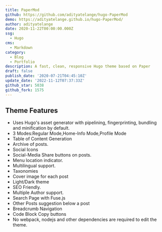 ```yaml
---
title: PaperMod
github: https://github.com/adityatelange/hugo-PaperMod
demo: https://adityatelange.github.io/hugo-PaperMod/
author: adityatelange
date: 2020-11-22T00:00:00.000Z
ssg:
  - Hugo
cms:
  - Markdown
category:
  - Blog
  - Portfolio
description: A fast, clean, responsive Hugo theme based on Paper
draft: false
publish_date: '2020-07-21T04:45:10Z'
update_date: '2022-11-12T07:37:33Z'
github_star: 5038
github_fork: 1575
---
```

## Theme Features

- Uses Hugo's asset generator with pipelining, fingerprinting, bundling and minification by default.
- 3 Modes:Regular Mode,Home-Info Mode,Profile Mode
- Table of Content Generation
- Archive of posts.
- Social Icons
- Social-Media Share buttons on posts.
- Menu location indicator.
- Multilingual support.
- Taxonomies
- Cover image for each post
- Light/Dark theme
- SEO Friendly.
- Multiple Author support.
- Search Page with Fuse.js
- Other Posts suggestion below a post
- Breadcrumb Navigation
- Code Block Copy buttons
- No webpack, nodejs and other dependencies are required to edit the theme.
